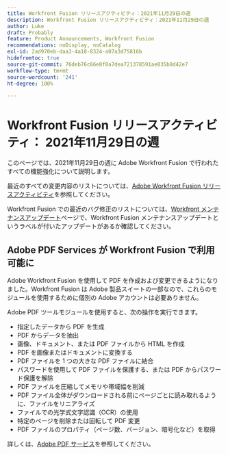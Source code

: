 ```yaml
---
title: Workfront Fusion リリースアクティビティ：2021年11月29日の週
description: Workfront Fusion リリースアクティビティ：2021年11月29日の週
author: Luke
draft: Probably
feature: Product Announcements, Workfront Fusion
recommendations: noDisplay, noCatalog
exl-id: 2ad970eb-daa3-4a18-8324-a07a3d75816b
hidefromtoc: true
source-git-commit: 76deb76c66e8f8a7dea721378591ae035b8d42e7
workflow-type: tm+mt
source-wordcount: '241'
ht-degree: 100%

---
```


# Workfront Fusion リリースアクティビティ： 2021年11月29日の週

このページでは、2021年11月29日の週に Adobe Workfront Fusion で行われたすべての機能強化について説明します。

最近のすべての変更内容のリストについては、[Adobe Workfront Fusion リリースアクティビティ](../../../product-announcements/product-releases/fusion-release-activity/fusion-release-activity.md)を参照してください。

Workfront Fusion での最近のバグ修正のリストについては、[Workfront メンテナンスアップデート](https://experienceleague.adobe.com/docs/workfront-known-issues/releases/current-updates.html?lang=ja)ページで、Workfront Fusion メンテナンスアップデートというラベルが付いたアップデートがあるか確認してください。

## Adobe PDF Services が Workfront Fusion で利用可能に

Adobe Workfront Fusion を使用して PDF を作成および変更できるようになりました。Workfront Fusion は Adobe 製品スイートの一部なので、これらのモジュールを使用するために個別の Adobe アカウントは必要ありません。

Adobe PDF ツールモジュールを使用すると、次の操作を実行できます。

* 指定したデータから PDF を生成
* PDF からデータを抽出
* 画像、ドキュメント、または PDF ファイルから HTML を作成
* PDF を画像またはドキュメントに変換する
* PDF ファイルを 1 つの大きな PDF ファイルに結合
* パスワードを使用して PDF ファイルを保護する、または PDF からパスワード保護を解除
* PDF ファイルを圧縮してメモリや帯域幅を削減
* PDF ファイル全体がダウンロードされる前にページごとに読み取れるように、ファイルをリニアライズ
* ファイルでの光学式文字認識（OCR）の使用
* 特定のページを削除または回転して PDF 変更
* PDF ファイルのプロパティ（ページ数、バージョン、暗号化など）を取得

詳しくは、[Adobe PDF サービス](../../../workfront-fusion/apps-and-their-modules/pdf-modules.md)を参照してください。
